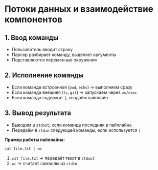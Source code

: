 # Потоки данных и взаимодействие компонентов

## 1. Ввод команды
- Пользователь вводит строку
- Парсер разбирает команду, выделяет аргументы
- Подставляются переменные окружения

## 2. Исполнение команды
- Если команда встроенная (`pwd`, `echo`) → выполняем сразу
- Если команда внешняя (`ls`, `git`) → запускаем через `os/exec`
- Если команда содержит `|`, создаём пайплайн

## 3. Вывод результата
- Выводим в `stdout`, если команда последняя в пайплайне
- Передаём в `stdin` следующей команды, если используется `|`

**Пример работы пайплайна:**
```bash
cat file.txt | wc
```
1. `cat file.txt` → передаёт текст в `stdout`
2. `wc` → считает символы из `stdin`

